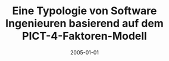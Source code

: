 ---
abstract: ''
authors:
- Hana Neirukh
date: '2005-01-01'
featured: false
publication_types:
- '7'
publishDate: '2005-01-01'
title: Eine Typologie von Software Ingenieuren basierend auf dem PICT-4-Faktoren-Modell
url_pdf: ''
---